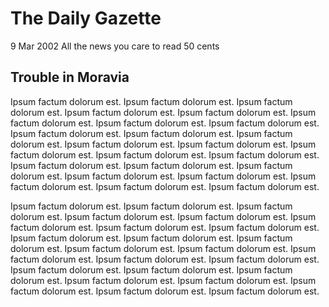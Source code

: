 # The Daily Gazette

9 Mar 2002                All the news you care to read        50 cents

Trouble in Moravia
------------------

Ipsum factum dolorum est. Ipsum factum dolorum est. Ipsum factum dolorum
est. Ipsum factum dolorum est. Ipsum factum dolorum est. Ipsum factum
dolorum est. Ipsum factum dolorum est. Ipsum factum dolorum est. Ipsum
factum dolorum est. Ipsum factum dolorum est. Ipsum factum dolorum est.
Ipsum factum dolorum est. Ipsum factum dolorum est. Ipsum factum dolorum
est. Ipsum factum dolorum est. Ipsum factum dolorum est. Ipsum factum
dolorum est. Ipsum factum dolorum est. Ipsum factum dolorum est. Ipsum
factum dolorum est. Ipsum factum dolorum est. Ipsum factum dolorum est.
Ipsum factum dolorum est. Ipsum factum dolorum est.

Ipsum factum dolorum est. Ipsum factum dolorum est. Ipsum factum dolorum
est. Ipsum factum dolorum est. Ipsum factum dolorum est. Ipsum factum
dolorum est. Ipsum factum dolorum est. Ipsum factum dolorum est. Ipsum
factum dolorum est. Ipsum factum dolorum est. Ipsum factum dolorum est.
Ipsum factum dolorum est. Ipsum factum dolorum est. Ipsum factum dolorum
est. Ipsum factum dolorum est. Ipsum factum dolorum est. Ipsum factum
dolorum est. Ipsum factum dolorum est. Ipsum factum dolorum est. Ipsum
factum dolorum est. Ipsum factum dolorum est. Ipsum factum dolorum est.
Ipsum factum dolorum est. Ipsum factum dolorum est.
